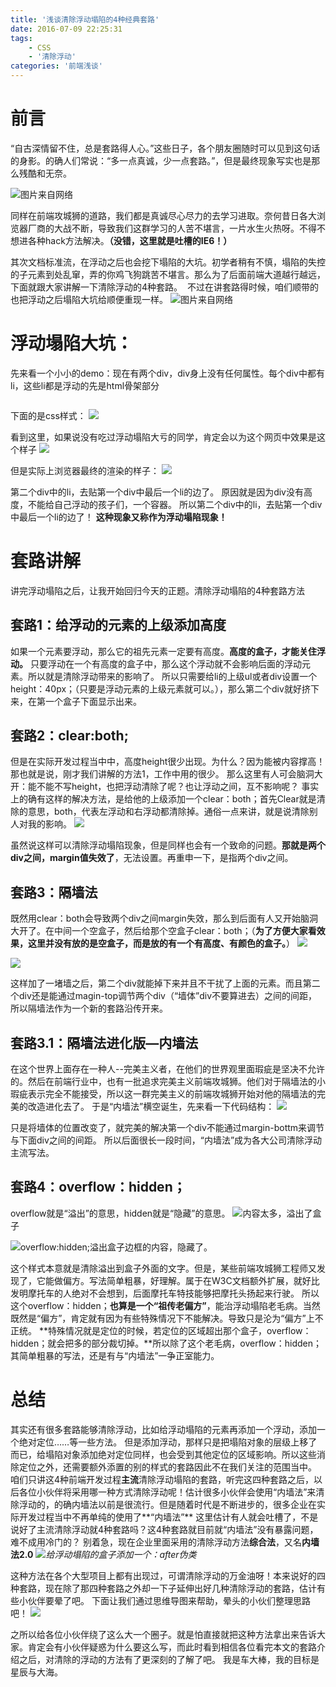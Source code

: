 ```yaml
---
title: '浅谈清除浮动塌陷的4种经典套路'
date: 2016-07-09 22:25:31
tags:
	- CSS
	- '清除浮动'
categories: '前端浅谈'
---
```


# 前言
“自古深情留不住，总是套路得人心。”这些日子，各个朋友圈随时可以见到这句话的身影。的确人们常说：“多一点真诚，少一点套路。”，但是最终现象写实也是那么残酷和无奈。


![图片来自网络](/images/160709_0.webp)
<!--more-->

同样在前端攻城狮的道路，我们都是真诚尽心尽力的去学习进取。奈何昔日各大浏览器厂商的大战不断，导致我们这群学习的人苦不堪言，一片水生火热呀。不得不想进各种hack方法解决。**（没错，这里就是吐槽的IE6！）**

其次文档标准流，在浮动之后也会挖下塌陷的大坑。初学者稍有不慎，塌陷的失控的子元素到处乱窜，弄的你鸡飞狗跳苦不堪言。那么为了后面前端大道越行越远，下面就跟大家讲解一下清除浮动的4种套路。 
不过在讲套路得时候，咱们顺带的也把浮动之后塌陷大坑给顺便重现一样。
![图片来自网络](/images/160709_1.webp)

# 浮动塌陷大坑：
先来看一个小小的demo：现在有两个div，div身上没有任何属性。每个div中都有li，这些li都是浮动的先是html骨架部分  
```

```

下面的是css样式：
![](http://upload-images.jianshu.io/upload_images/2064035-895a59d3e66fec1c.png?imageMogr2/auto-orient/strip%7CimageView2/2/w/1240)

看到这里，如果说没有吃过浮动塌陷大亏的同学，肯定会以为这个网页中效果是这个样子
![](http://upload-images.jianshu.io/upload_images/2064035-0facbcfb6d33cc9d.png?imageMogr2/auto-orient/strip%7CimageView2/2/w/1240)

但是实际上浏览器最终的渲染的样子：
![](http://upload-images.jianshu.io/upload_images/2064035-0d88915730cf27e9.png?imageMogr2/auto-orient/strip%7CimageView2/2/w/1240)

第二个div中的li，去贴第一个div中最后一个li的边了。
原因就是因为div没有高度，不能给自己浮动的孩子们，一个容器。
所以第二个div中的li，去贴第一个div中最后一个li的边了！
**这种现象又称作为浮动塌陷现象！**

# 套路讲解
讲完浮动塌陷之后，让我开始回归今天的正题。清除浮动塌陷的4种套路方法

## 套路1：给浮动的元素的上级添加高度
如果一个元素要浮动，那么它的祖先元素一定要有高度。**高度的盒子，才能关住浮动。**
只要浮动在一个有高度的盒子中，那么这个浮动就不会影响后面的浮动元素。所以就是清除浮动带来的影响了。
所以只需要给li的上级ul或者div设置一个height：40px；（只要是浮动元素的上级元素就可以。），那么第二个div就好挤下来，在第一个盒子下面显示出来。

## 套路2：clear:both;
但是在实际开发过程当中中，高度height很少出现。为什么？因为能被内容撑高！那也就是说，刚才我们讲解的方法1，工作中用的很少。
那么这里有人可会脑洞大开：能不能不写height，也把浮动清除了呢？也让浮动之间，互不影响呢？
事实上的确有这样的解决方法，是给他的上级添加一个clear：both；首先Clear就是清除的意思，both，代表左浮动和右浮动都清除掉。通俗一点来讲，就是说清除别人对我的影响。
![](http://upload-images.jianshu.io/upload_images/2064035-cccac681d73dd069.png?imageMogr2/auto-orient/strip%7CimageView2/2/w/1240)

虽然说这样可以清除浮动塌陷现象，但是同样也会有一个致命的问题。**那就是两个div之间，margin值失效了**，无法设置。再重申一下，是指两个div之间。

## 套路3：隔墙法
既然用clear：both会导致两个div之间margin失效，那么到后面有人又开始脑洞大开了。在中间一个空盒子，然后给那个空盒子clear：both；（**为了方便大家看效果，这里并没有放的是空盒子，而是放的有一个有高度、有颜色的盒子。**）
![](http://upload-images.jianshu.io/upload_images/2064035-2577fefb85a59670.png?imageMogr2/auto-orient/strip%7CimageView2/2/w/1240)

![](http://upload-images.jianshu.io/upload_images/2064035-e8b10cf7e39c73e3.png?imageMogr2/auto-orient/strip%7CimageView2/2/w/1240)

这样加了一堵墙之后，第二个div就能掉下来并且不干扰了上面的元素。而且第二个div还是能通过magin-top调节两个div（“墙体”div不要算进去）之间的间距，所以隔墙法作为一个新的套路沿传开来。
## 套路3.1：隔墙法进化版—内墙法
在这个世界上面存在一种人--完美主义者，在他们的世界观里面瑕疵是坚决不允许的。然后在前端行业中，也有一批追求完美主义前端攻城狮。他们对于隔墙法的小瑕疵表示完全不能接受，所以这一群完美主义的前端攻城狮开始对他的隔墙法的完美的改造进化去了。
于是“内墙法”横空诞生，先来看一下代码结构：
![](http://upload-images.jianshu.io/upload_images/2064035-e72d3aa6a64bed99.png?imageMogr2/auto-orient/strip%7CimageView2/2/w/1240)

只是将墙体的位置改变了，就完美的解决第一个div不能通过margin-bottm来调节与下面div之间的间距。
所以后面很长一段时间，“内墙法”成为各大公司清除浮动主流写法。
## 套路4：overflow：hidden；
overflow就是“溢出”的意思，hidden就是“隐藏”的意思。
![](http://upload-images.jianshu.io/upload_images/2064035-119ad59fe90820ad.png?imageMogr2/auto-orient/strip%7CimageView2/2/w/1240)内容太多，溢出了盒子

![](http://upload-images.jianshu.io/upload_images/2064035-dc4f6403a8bf8796.png?imageMogr2/auto-orient/strip%7CimageView2/2/w/1240)overflow:hidden;溢出盒子边框的内容，隐藏了。

这个样式本意就是清除溢出到盒子外面的文字。但是，某些前端攻城狮工程师又发现了，它能做偏方。写法简单粗暴，好理解。属于在W3C文档额外扩展，就好比发明摩托车的人绝对不会想到，后面摩托车特技能够把摩托头扬起来行驶。
所以这个overflow：hidden；**也算是一个“祖传老偏方”**，能治浮动塌陷老毛病。当然既然是“偏方”，肯定就有因为有些特殊情况下不能解决。导致只是沦为“偏方”上不正统。
**特殊情况就是定位的时候，若定位的区域超出那个盒子，overflow：hidden；就会把多的部分裁切掉。**所以除了这个老毛病，overflow：hidden；其简单粗暴的写法，还是有与“内墙法”一争正室能力。

# 总结
其实还有很多套路能够清除浮动，比如给浮动塌陷的元素再添加一个浮动，添加一个绝对定位……等一些方法。
但是添加浮动，那样只是把塌陷对象的层级上移了而已，给塌陷对象添加绝对定位同样，也会受到其他定位的区域影响。所以这些消除定位之外，还需要额外添置的别的样式的套路因此不在我们关注的范围当中。
咱们只讲这4种前端开发过程**主流**清除浮动塌陷的套路，听完这四种套路之后，以后各位小伙伴将采用哪一种方式清除浮动呢！估计很多小伙伴会使用“内墙法”来清除浮动的，的确内墙法以前是很流行。但是随着时代是不断进步的，很多企业在实际开发过程当中不再单纯的使用了**“内墙法”**
这里估计有人就会吐槽了，不是说好了主流清除浮动就4种套路吗？这4种套路就目前就“内墙法”没有暴露问题，难不成用冷门的？
别着急，现在企业里面采用的清除浮动方法**综合法**，又名**内墙法2.0**
![](http://upload-images.jianshu.io/upload_images/2064035-62b4d48018e806df.png?imageMogr2/auto-orient/strip%7CimageView2/2/w/1240)*给浮动塌陷的盒子添加一个：after伪类*

这种方法在各个大型项目上都有出现过，可谓清除浮动的万金油呀！本来说好的四种套路，现在除了那四种套路之外却一下子延伸出好几种清除浮动的套路，估计有些小伙伴要晕了吧。
下面让我们通过思维导图来帮助，晕头的小伙们整理思路吧！
![](http://upload-images.jianshu.io/upload_images/2064035-3f8e5d1eaa7240b9.png?imageMogr2/auto-orient/strip%7CimageView2/2/w/1240)

之所以给各位小伙伴绕了这么大一个圈子。就是怕直接就把这种方法拿出来告诉大家。肯定会有小伙伴疑惑为什么要这么写，而此时看到相信各位看完本文的套路介绍之后，对清除的浮动的方法有了更深刻的了解了吧。
我是车大棒，我的目标是星辰与大海。